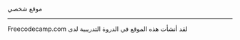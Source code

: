موقع شخصي

---------------------------------------------------
Freecodecamp.com لقد أنشأت هذه الموقع في الدروة التدريبية لدى 